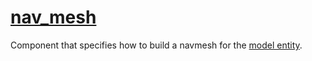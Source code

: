 # [nav_mesh](nav_mesh.hpp)

Component that specifies how to build a navmesh for the [model entity](../../model/).